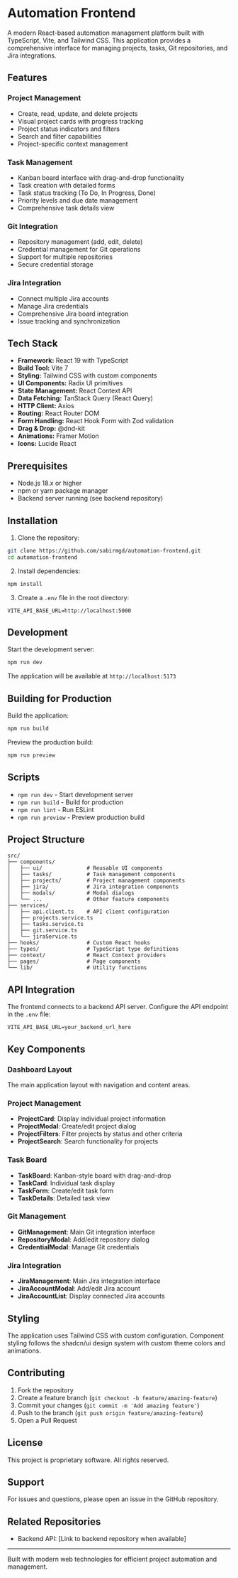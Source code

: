 # Automation Frontend

A modern React-based automation management platform built with TypeScript, Vite, and Tailwind CSS. This application provides a comprehensive interface for managing projects, tasks, Git repositories, and Jira integrations.

## Features

### Project Management
- Create, read, update, and delete projects
- Visual project cards with progress tracking
- Project status indicators and filters
- Search and filter capabilities
- Project-specific context management

### Task Management
- Kanban board interface with drag-and-drop functionality
- Task creation with detailed forms
- Task status tracking (To Do, In Progress, Done)
- Priority levels and due date management
- Comprehensive task details view

### Git Integration
- Repository management (add, edit, delete)
- Credential management for Git operations
- Support for multiple repositories
- Secure credential storage

### Jira Integration
- Connect multiple Jira accounts
- Manage Jira credentials
- Comprehensive Jira board integration
- Issue tracking and synchronization

## Tech Stack

- **Framework:** React 19 with TypeScript
- **Build Tool:** Vite 7
- **Styling:** Tailwind CSS with custom components
- **UI Components:** Radix UI primitives
- **State Management:** React Context API
- **Data Fetching:** TanStack Query (React Query)
- **HTTP Client:** Axios
- **Routing:** React Router DOM
- **Form Handling:** React Hook Form with Zod validation
- **Drag & Drop:** @dnd-kit
- **Animations:** Framer Motion
- **Icons:** Lucide React

## Prerequisites

- Node.js 18.x or higher
- npm or yarn package manager
- Backend server running (see backend repository)

## Installation

1. Clone the repository:
```bash
git clone https://github.com/sabirmgd/automation-frontend.git
cd automation-frontend
```

2. Install dependencies:
```bash
npm install
```

3. Create a `.env` file in the root directory:
```env
VITE_API_BASE_URL=http://localhost:5000
```

## Development

Start the development server:
```bash
npm run dev
```

The application will be available at `http://localhost:5173`

## Building for Production

Build the application:
```bash
npm run build
```

Preview the production build:
```bash
npm run preview
```

## Scripts

- `npm run dev` - Start development server
- `npm run build` - Build for production
- `npm run lint` - Run ESLint
- `npm run preview` - Preview production build

## Project Structure

```
src/
├── components/
│   ├── ui/              # Reusable UI components
│   ├── tasks/           # Task management components
│   ├── projects/        # Project management components
│   ├── jira/            # Jira integration components
│   ├── modals/          # Modal dialogs
│   └── ...              # Other feature components
├── services/
│   ├── api.client.ts    # API client configuration
│   ├── projects.service.ts
│   ├── tasks.service.ts
│   ├── git.service.ts
│   └── jiraService.ts
├── hooks/               # Custom React hooks
├── types/               # TypeScript type definitions
├── context/             # React Context providers
├── pages/               # Page components
└── lib/                 # Utility functions

```

## API Integration

The frontend connects to a backend API server. Configure the API endpoint in the `.env` file:

```env
VITE_API_BASE_URL=your_backend_url_here
```

## Key Components

### Dashboard Layout
The main application layout with navigation and content areas.

### Project Management
- **ProjectCard**: Display individual project information
- **ProjectModal**: Create/edit project dialog
- **ProjectFilters**: Filter projects by status and other criteria
- **ProjectSearch**: Search functionality for projects

### Task Board
- **TaskBoard**: Kanban-style board with drag-and-drop
- **TaskCard**: Individual task display
- **TaskForm**: Create/edit task form
- **TaskDetails**: Detailed task view

### Git Management
- **GitManagement**: Main Git integration interface
- **RepositoryModal**: Add/edit repository dialog
- **CredentialModal**: Manage Git credentials

### Jira Integration
- **JiraManagement**: Main Jira integration interface
- **JiraAccountModal**: Add/edit Jira account
- **JiraAccountList**: Display connected Jira accounts

## Styling

The application uses Tailwind CSS with custom configuration. Component styling follows the shadcn/ui design system with custom theme colors and animations.

## Contributing

1. Fork the repository
2. Create a feature branch (`git checkout -b feature/amazing-feature`)
3. Commit your changes (`git commit -m 'Add amazing feature'`)
4. Push to the branch (`git push origin feature/amazing-feature`)
5. Open a Pull Request

## License

This project is proprietary software. All rights reserved.

## Support

For issues and questions, please open an issue in the GitHub repository.

## Related Repositories

- Backend API: [Link to backend repository when available]

---

Built with modern web technologies for efficient project automation and management.